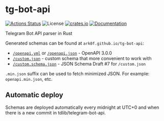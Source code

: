 # tg-bot-api

[![Actions Status](https://github.com/ark0f/tg-bot-api/workflows/CI/badge.svg)](https://github.com/ark0f/tg-bot-api/actions)
![License](https://img.shields.io/crates/l/tg_bot_api.svg)
[![crates.io](https://img.shields.io/crates/v/tg-bot-api.svg)](https://crates.io/crates/tg-bot-api)
[![Documentation](https://docs.rs/tg-bot-api/badge.svg)](https://docs.rs/tg-bot-api)

Telegram Bot API parser in Rust

Generated schemas can be found at `ark0f.github.io/tg-bot-api`:

* [`/openapi.yml`](https://ark0f.github.io/tg-bot-api/openapi.yml) or
  [`/openapi.json`](https://ark0f.github.io/tg-bot-api/openapi.json) - OpenAPI 3.0.0
* [`/custom.json`](https://ark0f.github.io/tg-bot-api/custom.json) - custom schema that more convenient to work with
* [`/custom.schema.json`](https://ark0f.github.io/tg-bot-api/custom.schema.json) - JSON Schema Draft #7
  for `/custom.json`

`.min.json` suffix can be used to fetch minimized JSON. For example: `openapi.min.json`, etc.

## Automatic deploy

Schemas are deployed automatically every midnight at UTC+0 and when there is a new commit in tdlib/telegram-bot-api.
